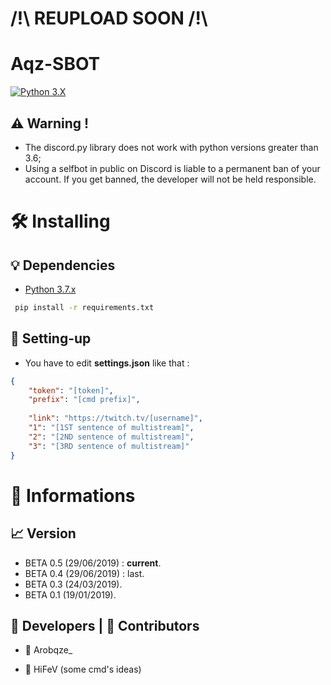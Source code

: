 
 # /!\ REUPLOAD SOON /!\

# Aqz-SBOT

[![Python 3.X](https://forthebadge.com/images/badges/made-with-python.svg)](https://www.python.org/)

  ## ⚠️ Warning !
   - The discord.py library does not work with python versions greater than 3.6;
   - Using a selfbot in public on Discord is liable to a permanent ban of your account. If you get banned, the developer will not be held responsible.

# 🛠️ Installing

  ## 💡 Dependencies
  
   - [Python 3.7.x](https://www.python.org/downloads/release/python-370/)
   
```bash
 pip install -r requirements.txt
```

 ## 📁 Setting-up
  
- You have to edit **settings.json** like that :

```json
{
	"token": "[token]",
	"prefix": "[cmd prefix]",
	
	"link": "https://twitch.tv/[username]",
	"1": "[1ST sentence of multistream]",
	"2": "[2ND sentence of multistream]",
	"3": "[3RD sentence of multistream]"
}
```

# 📌 Informations

  ## 📈 Version
  
  - BETA 0.5 (29/06/2019) : **current**.
  - BETA 0.4 (29/06/2019) : last.
  - BETA 0.3 (24/03/2019).
  - BETA 0.1 (19/01/2019).

  ## 🤵 Developers | 🙋 Contributors
  
  - 🤵 Arobqze_
  
  - 🙋 HiFeV (some cmd's ideas)
